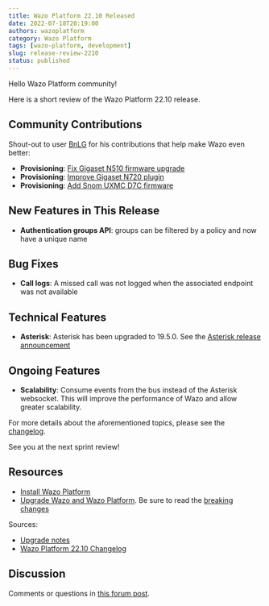 ```yaml
---
title: Wazo Platform 22.10 Released
date: 2022-07-18T20:19:00
authors: wazoplatform
category: Wazo Platform
tags: [wazo-platform, development]
slug: release-review-2210
status: published
---
```


Hello Wazo Platform community!

Here is a short review of the Wazo Platform 22.10 release.

## Community Contributions

Shout-out to user [BnLG](https://github.com/BnLG) for his contributions that help make Wazo even better:

- **Provisioning**: [Fix Gigaset N510 firmware upgrade](https://github.com/wazo-platform/wazo-provd-plugins/pull/142)
- **Provisioning**: [Improve Gigaset N720 plugin](https://github.com/wazo-platform/wazo-provd-plugins/pull/141)
- **Provisioning**: [Add Snom UXMC D7C firmware](https://github.com/wazo-platform/wazo-provd-plugins/pull/136)

## New Features in This Release

- **Authentication groups API**: groups can be filtered by a policy and now have a unique name

## Bug Fixes

- **Call logs**: A missed call was not logged when the associated endpoint was not available

## Technical Features

- **Asterisk**: Asterisk has been upgraded to 19.5.0. See the [Asterisk release announcement](https://www.asterisk.org/asterisk-news/asterisk-19-5-0-now-available/)

## Ongoing Features

- **Scalability**: Consume events from the bus instead of the Asterisk websocket. This will improve the performance of Wazo and allow greater scalability.

For more details about the aforementioned topics, please see the [changelog](https://wazo-dev.atlassian.net/issues/?jql=project%3DWAZO%20AND%20fixVersion%3D22.10).

See you at the next sprint review!

<!-- truncate -->

## Resources

- [Install Wazo Platform](/use-cases)
- [Upgrade Wazo and Wazo Platform](/uc-doc/upgrade/). Be sure to read the
  [breaking changes](/uc-doc/upgrade/upgrade_notes#22-10)

Sources:

- [Upgrade notes](/uc-doc/upgrade/upgrade_notes#22-10)
- [Wazo Platform 22.10 Changelog](https://wazo-dev.atlassian.net/issues/?jql=project%3DWAZO%20AND%20fixVersion%3D22.10)

## Discussion

Comments or questions in
[this forum post](https://wazo-platform.discourse.group/t/blog-wazo-platform-22-10-released).
